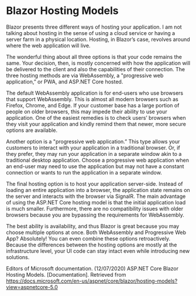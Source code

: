 # Blazor Hosting Models

Blazor presents three different ways of hosting your application. I am not talking about hosting in the sense of using a cloud service or having a server farm in a physical location. Hosting, in Blazor’s case, revolves around where the web application will live.

The wonderful thing about all three options is that your code remains the same. Your decision, then, is mostly concerned with how the application will be delivered to the client and also the capabilities of their connection. The three hosting methods are via WebAssembly, a "progressive web application,” or PWA, and ASP.NET Core hosted.

The default WebAssembly application is for end-users who use browsers that support WebAssembly. This is almost all modern browsers such as Firefox, Chrome, and Edge. If your customer base has a large portion of people on older browsers, this may impede their ability to use your application. One of the easiest remedies is to check users’ browsers when they visit your application and kindly remind them that newer, more secure options are available.

Another option is a "progressive web application.” This type allows your customers to interact with your application in a traditional browser. Or, if they prefer, they may run your application in a separate window akin to a traditional desktop application. Choose a progressive web application when an end-user may need to use the application but may not have a constant connection or wants to run the application in a separate window.

The final hosting option is to host your application server-side. Instead of loading an entire application into a browser, the application state remains on the server and interacts with the browser via SignalR. The main advantage of using the ASP.NET Core hosting model is that the initial application load is much smaller. Furthermore, there are no compatibility issues with older browsers because you are bypassing the requirements for WebAssembly.

The best ability is availability, and thus Blazor is great because you may choose multiple options at once. Both WebAssembly and Progressive Web App? Absolutely! You can even combine these options retroactively. Because the differences between the hosting options are mostly at the infrastructure level, your UI code can stay intact even while introducing new solutions.

Editors of Microsoft documentation. (12/07/2020) ASP.NET Core Blazor Hosting Models. [Documentation]. Retrieved from https://docs.microsoft.com/en-us/aspnet/core/blazor/hosting-models?view=aspnetcore-5.0